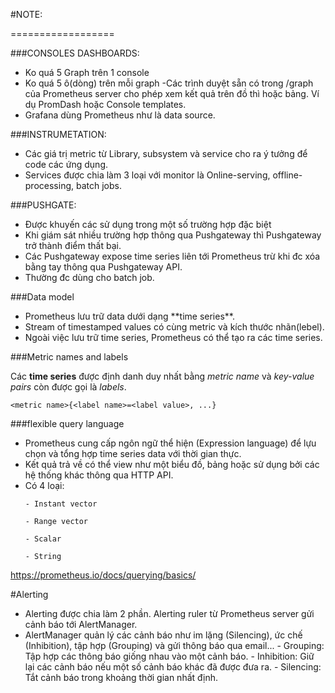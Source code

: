 #NOTE:

==================

###CONSOLES DASHBOARDS:

- Ko quá 5 Graph trên 1 console
- Ko quá 5 ô(dòng) trên mỗi graph 
-Các trình duyệt sẵn có trong /graph của Prometheus server cho phép xem kết quả trên đồ thì hoặc bảng. Ví dụ PromDash hoặc Console templates.
- Grafana dùng Prometheus như là data source.

###INSTRUMETATION:

- Các giá trị metric từ Library, subsystem và service cho ra ý tưởng để code các ứng dụng.
- Services được chia làm 3 loại với monitor là Online-serving, offline-processing, batch jobs. 

###PUSHGATE:

- Được khuyến các sử dụng trong một số trường hợp đặc biệt
- Khi giám sát nhiều trường hợp thông qua Pushgateway thì Pushgateway trở thành điểm thất bại.
- Các Pushgateway expose time series liên tới Prometheus trừ khi đc xóa bằng tay thông qua Pushgateway API.
- Thường đc dùng cho batch job. 

###Data model

<ul>
<li> Prometheus lưu trữ data dưới dạng **time series**. 
<li> Stream of timestamped values có cùng metric và kích thước nhãn(lebel). 
<li> Ngoài việc lưu trữ time series, Prometheus có thể tạo ra các time series. 
</ul>

###Metric names and labels

Các **time series** được định danh duy nhất bằng *metric name* và *key-value pairs* còn được gọi là *labels*. 

`<metric name>{<label name>=<label value>, ...}`

###flexible query language

<ul>
<li>Prometheus cung cấp ngôn ngữ thể hiện (Expression language) để lựu chọn và tổng hợp time series data với thời gian thực. 
<li>Kết quả trả về có thể view như một biểu đồ, bảng hoặc sử dụng bởi các hệ thống khác thông qua HTTP API.
<li>Có 4 loại:

	- Instant vector 
	
	- Range vector 
	
	- Scalar
	
	- String
	
</ul>

https://prometheus.io/docs/querying/basics/

#Alerting

<ul>
<li> Alerting được chia làm 2 phần. Alerting ruler từ Prometheus server gửi cảnh báo tới AlertManager. 
<li> AlertManager quản lý các cảnh báo như im lặng (Silencing), ức chế (Inhibition), tập hợp (Grouping) và gửi thông báo qua email...
	- Grouping: Tập hợp các thông báo giống nhau vào một cảnh báo.
	- Inhibition: Giữ lại các cảnh báo nếu một số cảnh báo khác đã được đưa ra.
	- Silencing: Tắt cảnh báo trong khoảng thời gian nhất định.
	



